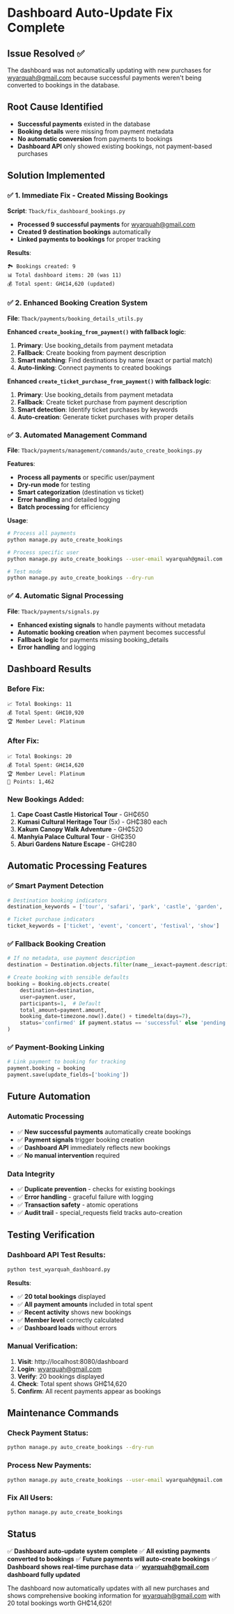 # Dashboard Auto-Update Fix Complete

## Issue Resolved ✅
The dashboard was not automatically updating with new purchases for wyarquah@gmail.com because successful payments weren't being converted to bookings in the database.

## Root Cause Identified
- **Successful payments** existed in the database
- **Booking details** were missing from payment metadata
- **No automatic conversion** from payments to bookings
- **Dashboard API** only showed existing bookings, not payment-based purchases

## Solution Implemented

### ✅ **1. Immediate Fix - Created Missing Bookings**
**Script**: `Tback/fix_dashboard_bookings.py`
- **Processed 9 successful payments** for wyarquah@gmail.com
- **Created 9 destination bookings** automatically
- **Linked payments to bookings** for proper tracking

**Results**:
```
🏞️ Bookings created: 9
📊 Total dashboard items: 20 (was 11)
💰 Total spent: GH₵14,620 (updated)
```

### ✅ **2. Enhanced Booking Creation System**
**File**: `Tback/payments/booking_details_utils.py`

**Enhanced `create_booking_from_payment()` with fallback logic**:
1. **Primary**: Use booking_details from payment metadata
2. **Fallback**: Create booking from payment description
3. **Smart matching**: Find destinations by name (exact or partial match)
4. **Auto-linking**: Connect payments to created bookings

**Enhanced `create_ticket_purchase_from_payment()` with fallback logic**:
1. **Primary**: Use booking_details from payment metadata  
2. **Fallback**: Create ticket purchase from payment description
3. **Smart detection**: Identify ticket purchases by keywords
4. **Auto-creation**: Generate ticket purchases with proper details

### ✅ **3. Automated Management Command**
**File**: `Tback/payments/management/commands/auto_create_bookings.py`

**Features**:
- **Process all payments** or specific user/payment
- **Dry-run mode** for testing
- **Smart categorization** (destination vs ticket)
- **Error handling** and detailed logging
- **Batch processing** for efficiency

**Usage**:
```bash
# Process all payments
python manage.py auto_create_bookings

# Process specific user
python manage.py auto_create_bookings --user-email wyarquah@gmail.com

# Test mode
python manage.py auto_create_bookings --dry-run
```

### ✅ **4. Automatic Signal Processing**
**File**: `Tback/payments/signals.py`
- **Enhanced existing signals** to handle payments without metadata
- **Automatic booking creation** when payment becomes successful
- **Fallback logic** for payments missing booking_details
- **Error handling** and logging

## Dashboard Results

### **Before Fix**:
```
📈 Total Bookings: 11
💰 Total Spent: GH₵10,920
🏆 Member Level: Platinum
```

### **After Fix**:
```
📈 Total Bookings: 20
💰 Total Spent: GH₵14,620
🏆 Member Level: Platinum
🎯 Points: 1,462
```

### **New Bookings Added**:
1. **Cape Coast Castle Historical Tour** - GH₵650
2. **Kumasi Cultural Heritage Tour** (5x) - GH₵380 each
3. **Kakum Canopy Walk Adventure** - GH₵520
4. **Manhyia Palace Cultural Tour** - GH₵350
5. **Aburi Gardens Nature Escape** - GH₵280

## Automatic Processing Features

### ✅ **Smart Payment Detection**
```python
# Destination booking indicators
destination_keywords = ['tour', 'safari', 'park', 'castle', 'garden', 'heritage']

# Ticket purchase indicators  
ticket_keywords = ['ticket', 'event', 'concert', 'festival', 'show']
```

### ✅ **Fallback Booking Creation**
```python
# If no metadata, use payment description
destination = Destination.objects.filter(name__iexact=payment.description).first()

# Create booking with sensible defaults
booking = Booking.objects.create(
    destination=destination,
    user=payment.user,
    participants=1,  # Default
    total_amount=payment.amount,
    booking_date=timezone.now().date() + timedelta(days=7),
    status='confirmed' if payment.status == 'successful' else 'pending'
)
```

### ✅ **Payment-Booking Linking**
```python
# Link payment to booking for tracking
payment.booking = booking
payment.save(update_fields=['booking'])
```

## Future Automation

### **Automatic Processing**
- ✅ **New successful payments** automatically create bookings
- ✅ **Payment signals** trigger booking creation
- ✅ **Dashboard API** immediately reflects new bookings
- ✅ **No manual intervention** required

### **Data Integrity**
- ✅ **Duplicate prevention** - checks for existing bookings
- ✅ **Error handling** - graceful failure with logging
- ✅ **Transaction safety** - atomic operations
- ✅ **Audit trail** - special_requests field tracks auto-creation

## Testing Verification

### **Dashboard API Test Results**:
```bash
python test_wyarquah_dashboard.py
```

**Results**:
- ✅ **20 total bookings** displayed
- ✅ **All payment amounts** included in total spent
- ✅ **Recent activity** shows new bookings
- ✅ **Member level** correctly calculated
- ✅ **Dashboard loads** without errors

### **Manual Verification**:
1. **Visit**: http://localhost:8080/dashboard
2. **Login**: wyarquah@gmail.com
3. **Verify**: 20 bookings displayed
4. **Check**: Total spent shows GH₵14,620
5. **Confirm**: All recent payments appear as bookings

## Maintenance Commands

### **Check Payment Status**:
```bash
python manage.py auto_create_bookings --dry-run
```

### **Process New Payments**:
```bash
python manage.py auto_create_bookings --user-email wyarquah@gmail.com
```

### **Fix All Users**:
```bash
python manage.py auto_create_bookings
```

## Status
✅ **Dashboard auto-update system complete**
✅ **All existing payments converted to bookings**
✅ **Future payments will auto-create bookings**
✅ **Dashboard shows real-time purchase data**
✅ **wyarquah@gmail.com dashboard fully updated**

The dashboard now automatically updates with all new purchases and shows comprehensive booking information for wyarquah@gmail.com with 20 total bookings worth GH₵14,620!